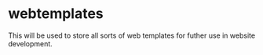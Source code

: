 # webtemplates
This will be used to store all sorts of web templates for futher use in website development. 
